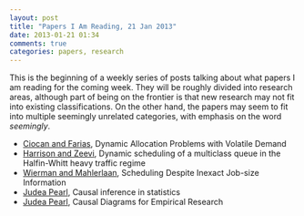 ```yaml
---
layout: post
title: "Papers I Am Reading, 21 Jan 2013"
date: 2013-01-21 01:34
comments: true
categories: papers, research
---
```


This is the beginning of a weekly series of posts talking about what papers I am reading for the coming week. They will be roughly divided into research areas, although part of being on the frontier is that new research may not fit into existing classifications. On the other hand, the papers may seem to fit into multiple seemingly unrelated categories, with emphasis on the word *seemingly*. 

+ [Ciocan and Farias](http://web.mit.edu/~vivekf/www/papers/MDimV1.pdf),  Dynamic Allocation Problems with Volatile Demand
+ [Harrison and Zeevi](http://or.journal.informs.org/content/52/2/243.abstract),  Dynamic scheduling of a multiclass queue in the Halfin-Whitt heavy traffic regime
+ [Wierman and Mahlerlaan](https://www.google.com/url?sa=t&rct=j&q=&esrc=s&source=web&cd=1&cad=rja&ved=0CDUQFjAA&url=http%3A%2F%2Fstaff.science.uva.nl%2F~mnuyens%2Fsmarteps.pdf&ei=dBP9UIDDIMmerAH97oDYBQ&usg=AFQjCNH8yaEsAhfXJWmFhBVIeZScCzlaOg&sig2=WIo-PQTzBPdNjtjZvSu1zw&bvm=bv.41248874,d.aWM),  Scheduling Despite Inexact Job-size Information
+ [Judea Pearl](http://projecteuclid.org/euclid.ssu/1255440554),  Causal inference in statistics 
+ [Judea Pearl](http://biomet.oxfordjournals.org/content/82/4/669.short),  Causal Diagrams for Empirical Research
